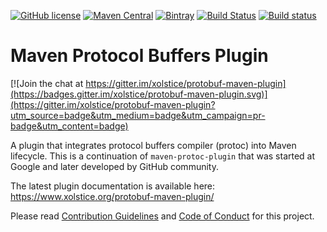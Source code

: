 [![GitHub license](https://img.shields.io/badge/license-Apache%202-blue.svg)](https://raw.githubusercontent.com/xolstice/protobuf-maven-plugin/master/LICENSE)
[![Maven Central](https://img.shields.io/maven-central/v/org.xolstice.maven.plugins/protobuf-maven-plugin.svg)](https://repo1.maven.org/maven2/org/xolstice/maven/plugins/protobuf-maven-plugin/)
[![Bintray](https://img.shields.io/bintray/v/xolstice/maven/protobuf-maven-plugin.svg)](https://bintray.com/xolstice/maven/protobuf-maven-plugin/)
[![Build Status](https://travis-ci.com/xolstice/protobuf-maven-plugin.svg?branch=master)](https://travis-ci.com/xolstice/protobuf-maven-plugin)
[![Build status](https://ci.appveyor.com/api/projects/status/u8mxkjcs1xl1s3om/branch/master?svg=true)](https://ci.appveyor.com/project/xolstice/protobuf-maven-plugin/branch/master)

# Maven Protocol Buffers Plugin

[![Join the chat at https://gitter.im/xolstice/protobuf-maven-plugin](https://badges.gitter.im/xolstice/protobuf-maven-plugin.svg)](https://gitter.im/xolstice/protobuf-maven-plugin?utm_source=badge&utm_medium=badge&utm_campaign=pr-badge&utm_content=badge)

A plugin that integrates protocol buffers compiler (protoc) into Maven lifecycle.
This is a continuation of `maven-protoc-plugin` that was started at Google
and later developed by GitHub community.

The latest plugin documentation is available here:
https://www.xolstice.org/protobuf-maven-plugin/

Please read [Contribution Guidelines](docs/CONTRIBUTING.md) and [Code of Conduct](docs/CODE_OF_CONDUCT.md) for this project.

